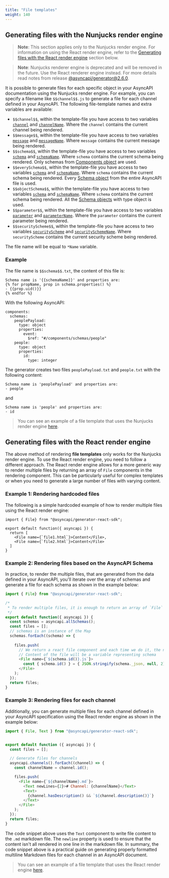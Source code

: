 ```yaml
---
title: "File templates"
weight: 140
---
```


## Generating files with the Nunjucks render engine

> **Note**: This section applies only to the Nunjucks render engine. For information on using the React render engine, refer to the [Generating files with the React render engine](#generating-files-with-the-react-render-engine) section below.

> **Note**: Nunjucks renderer engine is deprecated and will be removed in the future. Use the React renderer engine instead. For more details read notes from release [@asyncapi/generator@2.6.0](https://github.com/asyncapi/generator/releases/tag/%40asyncapi%2Fgenerator%402.6.0).

It is possible to generate files for each specific object in your AsyncAPI documentation using the Nunjucks render engine. For example, you can specify a filename like `$$channel$$.js` to generate a file for each channel defined in your AsyncAPI. The following file-template names and extra variables are available:

   - `$$channel$$`, within the template-file you have access to two variables [`channel`](https://github.com/asyncapi/parser-api/blob/master/docs/api.md#channel) and [`channelName`](https://github.com/asyncapi/parser-api/blob/master/docs/api.md#channels). Where the `channel` contains the current channel being rendered.
   - `$$message$$`, within the template-file you have access to two variables [`message`](https://github.com/asyncapi/parser-api/blob/master/docs/api.md#message) and [`messageName`](https://github.com/asyncapi/parser-api/blob/master/docs/api.md#message). Where `message` contains the current message being rendered.
   - `$$schema$$`, within the template-file you have access to two variables [`schema`](https://github.com/asyncapi/parser-api/blob/master/docs/api.md#schema) and [`schemaName`](https://github.com/asyncapi/parser-api/blob/master/docs/api.md#schema). Where `schema` contains the current schema being rendered. Only schemas from [Components object](https://www.asyncapi.com/docs/reference/specification/latest#componentsObject) are used. 
   - `$$everySchema$$`, within the template-file you have access to two variables [`schema`](https://github.com/asyncapi/parser-api/blob/master/docs/api.md#schema) and [`schemaName`](https://github.com/asyncapi/parser-api/blob/master/docs/api.md#schemas). Where `schema` contains the current schema being rendered. Every [Schema object](https://www.asyncapi.com/docs/specifications/2.0.0/#schemaObject) from the entire AsyncAPI file is used.
   - `$$objectSchema$$`, within the template-file you have access to two variables [`schema`](https://github.com/asyncapi/parser-api/blob/master/docs/api.md#schema) and [`schemaName`](https://github.com/asyncapi/parser-api/blob/master/docs/api.md#schemas). Where `schema` contains the current schema being rendered. All the [Schema objects](https://www.asyncapi.com/docs/reference/specification/latest#multiFormatSchemaObject) with type object is used.
   - `$$parameter$$`, within the template-file you have access to two variables [`parameter`](https://github.com/asyncapi/parser-api/blob/master/docs/api.md#channelparameter) and [`parameterName`](https://github.com/asyncapi/parser-api/blob/master/docs/api.md#channelparameters). Where the `parameter` contains the current parameter being rendered.
   - `$$securityScheme$$`, within the template-file you have access to two variables [`securityScheme`](https://github.com/asyncapi/parser-api/blob/master/docs/api.md#securityscheme) and [`securitySchemeName`](https://github.com/asyncapi/parser-api/blob/master/docs/api.md#securityschemes). Where `securityScheme` contains the current security scheme being rendered.

The file name will be equal to `*Name` variable.

### Example

The file name is `$$schema$$.txt`, the content of this file is:
```
Schema name is '{{schemaName}}' and properties are:
{% for propName, prop in schema.properties() %}
- {{prop.uid()}}
{% endfor %}
```

With the following AsyncAPI:
```
components:
  schemas: 
    peoplePayload:
      type: object
      properties:
        event:
          $ref: "#/components/schemas/people"
    people:
      type: object
      properties:
        id:
          type: integer
```

The generator creates two files `peoplePayload.txt` and `people.txt` with the following content:
```
Schema name is 'peoplePayload' and properties are:
- people
```

and
```
Schema name is 'people' and properties are:
- id
```

> You can see an example of a file template that uses the Nunjucks render engine [here](https://github.com/asyncapi/template-for-generator-templates/tree/nunjucks/template/schemas).

## Generating files with the React render engine

The above method of rendering **file templates** only works for the Nunjucks render engine. To use the React render engine, you need to follow a different approach. The React render engine allows for a more generic way to render multiple files by returning an array of `File` components in the rendering component. This can be particularly useful for complex templates or when you need to generate a large number of files with varying content.

### Example 1: Rendering hardcoded files

The following is a simple hardcoded example of how to render multiple files using the React render engine:

```tsx
import { File} from "@asyncapi/generator-react-sdk";

export default function({ asyncapi }) {
  return [
    <File name={`file1.html`}>Content</File>,
    <File name={`file2.html`}>Content</File>
  ]
}
```

### Example 2: Rendering files based on the AsyncAPI Schema

In practice, to render the multiple files, that are generated from the data defined in your AsyncAPI, you'll iterate over the array of schemas and generate a file for each schema as shown in the example below:

```js
import { File} from "@asyncapi/generator-react-sdk";

/*
 * To render multiple files, it is enough to return an array of `File` components in the rendering component, like in following example.
 */
export default function({ asyncapi }) {
  const schemas = asyncapi.allSchemas();
  const files = [];
  // schemas is an instance of the Map
  schemas.forEach((schema) => {
    
    files.push(
      // We return a react file component and each time we do it, the name of the generated file will be a schema name
      // Content of the file will be a variable representing schema
      <File name={`${schema.id()}.js`}>
        const { schema.id() } = { JSON.stringify(schema._json, null, 2) }
      </File>
    );
  });
  return files;
}
```

### Example 3: Rendering files for each channel

Additionally, you can generate multiple files for each channel defined in your AsyncAPI specification using the React render engine as shown in the example below:

```js
import { File, Text } from "@asyncapi/generator-react-sdk";


export default function ({ asyncapi }) {
  const files = [];

  // Generate files for channels
  asyncapi.channels().forEach((channel) => {
    const channelName = channel.id();

    files.push(
      <File name={`${channelName}.md`}>
        <Text newLines={2}># Channel: {channelName}</Text>
        <Text>
          {channel.hasDescription() && `${channel.description()}`}
        </Text>
      </File>
    );
  });
  return files;
}
```
The code snippet above uses the `Text` component to write file content to the `.md` markdown file. The `newline` property is used to ensure that the content isn't all rendered in one line in the markdown file. In summary, the code snippet above is a practical guide on generating properly formatted multiline Markdown files for each channel in an AsyncAPI document.

> You can see an example of a file template that uses the React render engine [here](https://github.com/asyncapi/template-for-generator-templates/blob/master/template/schemas/schema.js).
